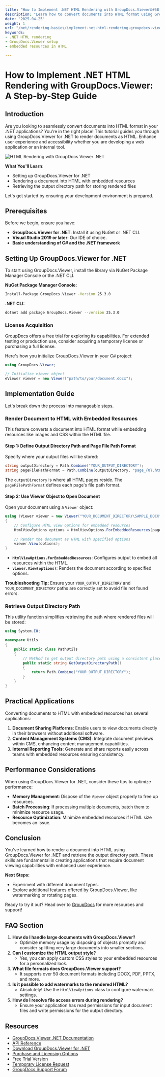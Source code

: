 ```yaml
---
title: "How to Implement .NET HTML Rendering with GroupDocs.Viewer&#58; A Step-by-Step Guide"
description: "Learn how to convert documents into HTML format using GroupDocs.Viewer for .NET. This guide covers setup, rendering steps, and practical applications."
date: "2025-04-25"
weight: 1
url: "/net/rendering-basics/implement-net-html-rendering-groupdocs-viewer/"
keywords:
- .NET HTML rendering
- GroupDocs.Viewer setup
- embedded resources in HTML

---
```



# How to Implement .NET HTML Rendering with GroupDocs.Viewer: A Step-by-Step Guide

## Introduction

Are you looking to seamlessly convert documents into HTML format in your .NET applications? You're in the right place! This tutorial guides you through using GroupDocs.Viewer for .NET to render documents as HTML. Enhance user experience and accessibility whether you are developing a web application or an internal tool.

![HTML Rendering with GroupDocs.Viewer .NET](/viewer/rendering-basics/html-rendering.png)

**What You'll Learn:**
- Setting up GroupDocs.Viewer for .NET
- Rendering a document into HTML with embedded resources
- Retrieving the output directory path for storing rendered files

Let's get started by ensuring your development environment is prepared.

## Prerequisites

Before we begin, ensure you have:
- **GroupDocs.Viewer for .NET**: Install it using NuGet or .NET CLI.
- **Visual Studio 2019 or later**: Our IDE of choice.
- **Basic understanding of C# and the .NET framework**

## Setting Up GroupDocs.Viewer for .NET

To start using GroupDocs.Viewer, install the library via NuGet Package Manager Console or the .NET CLI.

**NuGet Package Manager Console:**
```bash
Install-Package GroupDocs.Viewer -Version 25.3.0
```

**.NET CLI:**
```bash
dotnet add package GroupDocs.Viewer --version 25.3.0
```

### License Acquisition

GroupDocs offers a free trial for exploring its capabilities. For extended testing or production use, consider acquiring a temporary license or purchasing a full license.

Here's how you initialize GroupDocs.Viewer in your C# project:
```csharp
using GroupDocs.Viewer;

// Initialize viewer object
eViewer viewer = new Viewer("path/to/your/document.docx");
```

## Implementation Guide

Let's break down the process into manageable steps.

### Render Document to HTML with Embedded Resources

This feature converts a document into HTML format while embedding resources like images and CSS within the HTML file.

#### Step 1: Define Output Directory Path and Page File Path Format

Specify where your output files will be stored:
```csharp
string outputDirectory = Path.Combine("YOUR_OUTPUT_DIRECTORY");
string pageFilePathFormat = Path.Combine(outputDirectory, "page_{0}.html");
```
The `outputDirectory` is where all HTML pages reside. The `pageFilePathFormat` defines each page's file path format.

#### Step 2: Use Viewer Object to Open Document

Open your document using a `Viewer` object:
```csharp
using (Viewer viewer = new Viewer("YOUR_DOCUMENT_DIRECTORY\SAMPLE_DOCX"))
{
    // Configure HTML view options for embedded resources
    HtmlViewOptions options = HtmlViewOptions.ForEmbeddedResources(pageFilePathFormat);
    
    // Render the document as HTML with specified options
    viewer.View(options);
}
```
- **`HtmlViewOptions.ForEmbeddedResources`**: Configures output to embed all resources within the HTML.
- **`viewer.View(options)`**: Renders the document according to specified options.

**Troubleshooting Tip:** Ensure your `YOUR_OUTPUT_DIRECTORY` and `YOUR_DOCUMENT_DIRECTORY` paths are correctly set to avoid file not found errors.

### Retrieve Output Directory Path

This utility function simplifies retrieving the path where rendered files will be stored:
```csharp
using System.IO;

namespace Utils
{
    public static class PathUtils
    {
        // Method to get output directory path using a consistent placeholder
        public static string GetOutputDirectoryPath()
        {
            return Path.Combine("YOUR_OUTPUT_DIRECTORY");
        }
    }
}
```

## Practical Applications

Converting documents to HTML with embedded resources has several applications:
1. **Document Sharing Platforms**: Enable users to view documents directly in their browsers without additional software.
2. **Content Management Systems (CMS)**: Integrate document previews within CMS, enhancing content management capabilities.
3. **Internal Reporting Tools**: Generate and share reports easily across teams with embedded resources ensuring consistency.

## Performance Considerations

When using GroupDocs.Viewer for .NET, consider these tips to optimize performance:
- **Memory Management**: Dispose of the `Viewer` object properly to free up resources.
- **Batch Processing**: If processing multiple documents, batch them to minimize resource usage.
- **Resource Optimization**: Minimize embedded resources if HTML size becomes an issue.

## Conclusion

You've learned how to render a document into HTML using GroupDocs.Viewer for .NET and retrieve the output directory path. These skills are fundamental in creating applications that require document viewing capabilities with enhanced user experience.

**Next Steps:**
- Experiment with different document types.
- Explore additional features offered by GroupDocs.Viewer, like watermarking or rotating pages.

Ready to try it out? Head over to [GroupDocs](https://purchase.groupdocs.com/buy) for more resources and support!

## FAQ Section

1. **How do I handle large documents with GroupDocs.Viewer?**
   - Optimize memory usage by disposing of objects promptly and consider splitting very large documents into smaller sections.
2. **Can I customize the HTML output style?**
   - Yes, you can apply custom CSS styles to your embedded resources for a personalized look.
3. **What file formats does GroupDocs.Viewer support?**
   - It supports over 50 document formats including DOCX, PDF, PPTX, and more.
4. **Is it possible to add watermarks to the rendered HTML?**
   - Absolutely! Use the `HtmlViewOptions` class to configure watermark settings.
5. **How do I resolve file access errors during rendering?**
   - Ensure your application has read permissions for input document files and write permissions for the output directory.

## Resources
- [GroupDocs.Viewer .NET Documentation](https://docs.groupdocs.com/viewer/net/)
- [API Reference](https://reference.groupdocs.com/viewer/net/)
- [Download GroupDocs.Viewer for .NET](https://releases.groupdocs.com/viewer/net/)
- [Purchase and Licensing Options](https://purchase.groupdocs.com/buy)
- [Free Trial Version](https://releases.groupdocs.com/viewer/net/)
- [Temporary License Request](https://purchase.groupdocs.com/temporary-license/)
- [GroupDocs Support Forum](https://forum.groupdocs.com/c/viewer/9)
